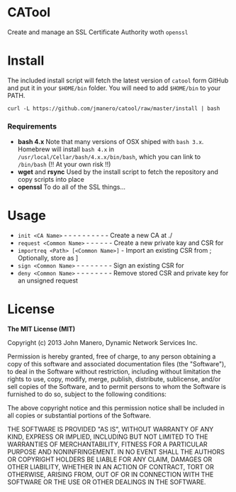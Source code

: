 CATool
======
Create and manage an SSL Certificate Authority woth `openssl`

# Install
The included install script will fetch the latest version of `catool` form GitHub
and put it in your `$HOME/bin` folder. You will need to add `$HOME/bin` to your PATH.

```
curl -L https://github.com/jmanero/catool/raw/master/install | bash
```

### Requirements
* **bash 4.x** Note that many versions of OSX shiped with `bash 3.x`. Homebrew will
install `bash 4.x` in `/usr/local/Cellar/bash/4.x.x/bin/bash`, which you can link to
`/bin/bash` (!! At your own risk !!)
* **wget** and **rsync** Used by the install script to fetch the repository and copy scripts into place
* **openssl** To do all of the SSL things...

# Usage
* `init <CA Name>` - - - - - - - - - - Create a new CA at ./<CA Name>
* `request <Common Name>`  - - - - - - Create a new private kay and CSR for <Common Name>
* `importreq <Path> [<Common Name>]` - Import an existing CSR from <Path>; Optionally, store as <Common Name>]
* `sign <Common Name>` - - - - - - - - Sign an existing CSR for <Common Name>
* `deny <Common Name>` - - - - - - - - Remove stored CSR and private key for an unsigned request

# License
**The MIT License (MIT)**

Copyright (c) 2013 John Manero, Dynamic Network Services Inc.

Permission is hereby granted, free of charge, to any person obtaining a copy
of this software and associated documentation files (the "Software"), to deal
in the Software without restriction, including without limitation the rights
to use, copy, modify, merge, publish, distribute, sublicense, and/or sell
copies of the Software, and to permit persons to whom the Software is
furnished to do so, subject to the following conditions:

The above copyright notice and this permission notice shall be included in
all copies or substantial portions of the Software.

THE SOFTWARE IS PROVIDED "AS IS", WITHOUT WARRANTY OF ANY KIND, EXPRESS OR
IMPLIED, INCLUDING BUT NOT LIMITED TO THE WARRANTIES OF MERCHANTABILITY,
FITNESS FOR A PARTICULAR PURPOSE AND NONINFRINGEMENT. IN NO EVENT SHALL THE
AUTHORS OR COPYRIGHT HOLDERS BE LIABLE FOR ANY CLAIM, DAMAGES OR OTHER
LIABILITY, WHETHER IN AN ACTION OF CONTRACT, TORT OR OTHERWISE, ARISING FROM,
OUT OF OR IN CONNECTION WITH THE SOFTWARE OR THE USE OR OTHER DEALINGS IN
THE SOFTWARE.
